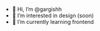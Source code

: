 - 👋 Hi, I’m @gargishh
- 👀 I’m interested in design (soon)
- 🌱 I’m currently learning frontend

<!---
gargishh/gargishh is a ✨ special ✨ repository because its `README.md` (this file) appears on your GitHub profile.
You can click the Preview link to take a look at your changes.
--->
